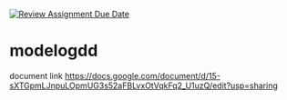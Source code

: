 [![Review Assignment Due Date](https://classroom.github.com/assets/deadline-readme-button-22041afd0340ce965d47ae6ef1cefeee28c7c493a6346c4f15d667ab976d596c.svg)](https://classroom.github.com/a/ZjXByhCV)
# modelogdd

document link https://docs.google.com/document/d/15-sXTGpmLJnpuLOpmUG3s52aFBLvxOtVqkFq2_U1uzQ/edit?usp=sharing